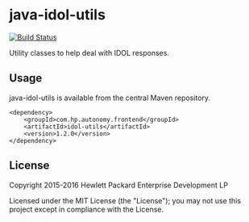 # java-idol-utils

[![Build Status](https://travis-ci.org/hpe-idol/java-idol-utils.svg?branch=master)](https://travis-ci.org/hpe-idol/java-idol-utils)

Utility classes to help deal with IDOL responses.

## Usage

java-idol-utils is available from the central Maven repository.

    <dependency>
        <groupId>com.hp.autonomy.frontend</groupId>
        <artifactId>idol-utils</artifactId>
        <version>1.2.0</version>
    </dependency>

## License
Copyright 2015-2016 Hewlett Packard Enterprise Development LP

Licensed under the MIT License (the "License"); you may not use this project except in compliance with the License.
